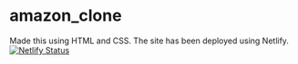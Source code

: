 # amazon_clone
Made this using HTML and CSS.
The site has been deployed using Netlify.
[![Netlify Status](https://api.netlify.com/api/v1/badges/d9b4d9a0-c7d1-46d8-afec-87d151e83432/deploy-status)](https://app.netlify.com/sites/ananya-amazonclone/deploys)
